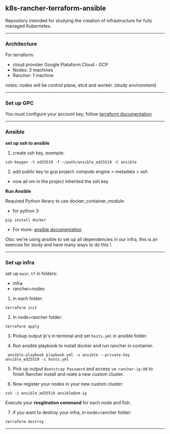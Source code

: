 ## k8s-rancher-terraform-ansible

Repository intended for studying the creation of infrastructure for fully managed Kubernetes.

---

### Architecture

For terraform:

* cloud provider Google Plataform Cloud - GCP
* Nodes: 3 machines
* Rancher: 1 machine

notes: nodes will be control plane, etcd and worker. (study environment)

---
### Set up GPC

You must configure your account key, follow [terraform documentation](https://developer.hashicorp.com/terraform/tutorials/gcp-get-started/google-cloud-platform-build)

---

### Ansible

**set up ssh to ansible**

1. create ssh key, exemple:
```
ssh-keygen -t ed25519 -f ~/path/ansible_ed25519 -C ansible
```

2. add public key to gcp project: compute engine > metadata > ssh

* now all vm in the project inherited the ssh key

**Run Ansible**

Required Python library to use docker_container_module:

* for python 3:

``` 
pip install docker 
```

* For more: [ansible documentation](https://docs.ansible.com/ansible/2.9/modules/docker_container_module.html)

Obs: we're using ansible to set up all dependencies in our infra, this is an exercise for study and have many ways to do this !.

---

### Set up infra

set up ```main.tf``` in folders: 
* infra
* rancher+nodes

1. in each folder:

```
terraform init
```
2. In node+rancher folder:

```
terraform apply
```

3. Pickup output ip's in terminal and set ```hosts.yml``` in ansible folder.

4. Run ansible playbook to install docker and run rancher in container.

```
 ansible-playbook playbook.yml -u ansible --private-key ansible_ed25519 -i hosts.yml
```

5. Pick up output ```Bootstrap Password``` and access ```vm-rancher-ip:80``` to finish Rancher install and reate a new custom cluster.

6. Now register your nodes in your new custom cluster:

```
ssh -i ansible_ed25519 ansible@vm-ip
```
Execute your **resgitration command** for each node and fish.

7. if you want to destroy your infra, in node+rancher folder:

```
terraform destroy
```
---
